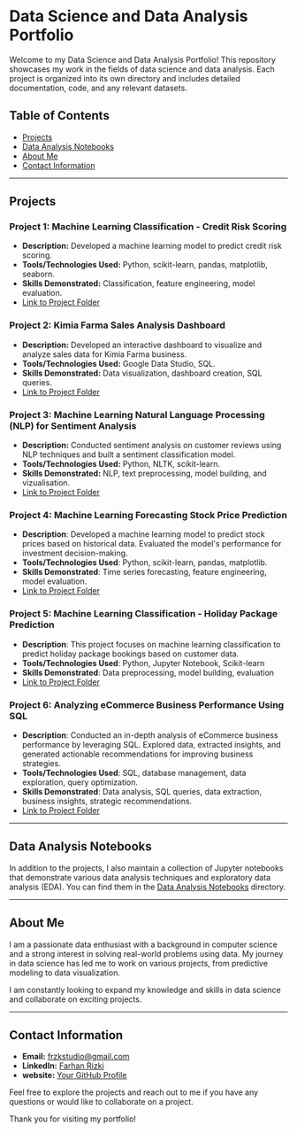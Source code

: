 # Data Science and Data Analysis Portfolio

Welcome to my Data Science and Data Analysis Portfolio! This repository showcases my work in the fields of data science and data analysis. Each project is organized into its own directory and includes detailed documentation, code, and any relevant datasets.


## Table of Contents

- [Projects](#projects)
- [Data Analysis Notebooks](#data-analysis-notebooks)
- [About Me](#about-me)
- [Contact Information](#contact-information)

---

## Projects

### Project 1: Machine Learning Classification - Credit Risk Scoring

- **Description:** Developed a machine learning model to predict credit risk scoring.
- **Tools/Technologies Used:** Python, scikit-learn, pandas, matplotlib, seaborn.
- **Skills Demonstrated:** Classification, feature engineering, model evaluation.
- [Link to Project Folder](https://github.com/frzkstudio/ML_Credit_Risk_Scoring)


### Project 2: Kimia Farma Sales Analysis Dashboard

- **Description:** Developed an interactive dashboard to visualize and analyze sales data for Kimia Farma business.
- **Tools/Technologies Used:** Google Data Studio, SQL.
- **Skills Demonstrated:** Data visualization, dashboard creation, SQL queries.
- [Link to Project Folder](project-2/)

### Project 3: Machine Learning Natural Language Processing (NLP) for Sentiment Analysis

- **Description:** Conducted sentiment analysis on customer reviews using NLP techniques and built a sentiment classification model.
- **Tools/Technologies Used:** Python, NLTK, scikit-learn.
- **Skills Demonstrated:** NLP, text preprocessing, model building, and vizualisation.
- [Link to Project Folder](https://github.com/frzkstudio/ML_NLP_Sentiment_Analysis/tree/main)

### Project 4: Machine Learning Forecasting Stock Price Prediction
- **Description**: Developed a machine learning model to predict stock prices based on historical data. Evaluated the model's performance for investment decision-making.
- **Tools/Technologies Used**: Python, scikit-learn, pandas, matplotlib.
- **Skills Demonstrated**: Time series forecasting, feature engineering, model evaluation.
- [Link to Project Folder](https://github.com/frzkstudio/ML_Forecasting_Predict_Stock_Prices/tree/main)

### Project 5: Machine Learning Classification - Holiday Package Prediction
- **Description**: This project focuses on machine learning classification to predict holiday package bookings based on customer data.
- **Tools/Technologies Used**: Python, Jupyter Notebook, Scikit-learn
- **Skills Demonstrated**: Data preprocessing, model building, evaluation
- [Link to Project Folder](https://github.com/frzkstudio/Holiday_Package_Prediction/tree/main)

### Project 6: Analyzing eCommerce Business Performance Using SQL
- **Description**: Conducted an in-depth analysis of eCommerce business performance by leveraging SQL. Explored data, extracted insights, and generated actionable recommendations for improving business strategies.
- **Tools/Technologies Used**: SQL, database management, data exploration, query optimization.
- **Skills Demonstrated**: Data analysis, SQL queries, data extraction, business insights, strategic recommendations.
- [Link to Project Folder](https://github.com/frzkstudio/Analyze_eCommerce_Performance_Using_SQL/tree/main)


<!-- Add more projects as needed -->

---

## Data Analysis Notebooks

In addition to the projects, I also maintain a collection of Jupyter notebooks that demonstrate various data analysis techniques and exploratory data analysis (EDA). You can find them in the [Data Analysis Notebooks](data-analysis-notebooks/) directory.

---

## About Me

I am a passionate data enthusiast with a background in computer science and a strong interest in solving real-world problems using data. My journey in data science has led me to work on various projects, from predictive modeling to data visualization.

I am constantly looking to expand my knowledge and skills in data science and collaborate on exciting projects.

---

## Contact Information

- **Email:** frzkstudio@gmail.com
- **LinkedIn:** [Farhan Rizki](https://www.linkedin.com/in/farhanrzki/)
- **website:** [Your GitHub Profile](https://github.com/your-username)

Feel free to explore the projects and reach out to me if you have any questions or would like to collaborate on a project.

Thank you for visiting my portfolio!
